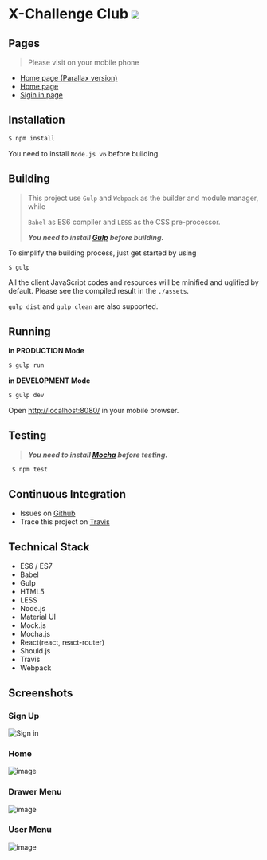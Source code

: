 # X-Challenge Club [![](https://api.travis-ci.org/MagicCube/x-challenge-club.svg)](https://travis-ci.org/MagicCube/x-challenge-club)

## Pages
> Please visit on your mobile phone

* [Home page (Parallax version)](https://magiccube.github.io/x-challenge-club/index2.html)
* [Home page](https://magiccube.github.io/x-challenge-club/)
* [Sigin in page](https://magiccube.github.io/x-challenge-club/#/sign-in)


## Installation
```sh
$ npm install
```

You need to install `Node.js v6` before building.



## Building
> This project use `Gulp` and `Webpack` as the builder and module manager, while
>
> `Babel` as ES6 compiler and `LESS` as the CSS pre-processor.
>
> ***You need to install [Gulp](http://gulpjs.com/) before building.***

To simplify the building process, just get started by using
```sh
$ gulp
```
All the client JavaScript codes and resources will be minified and uglified
by default. Please see the compiled result in the `./assets`.

`gulp dist` and `gulp clean` are also supported.



## Running

**in PRODUCTION Mode**

```sh
$ gulp run
```

**in DEVELOPMENT Mode**

```sh
$ gulp dev
```
 Open [http://localhost:8080/](http://localhost:8080/) in your mobile browser.



## Testing
> ***You need to install [Mocha](https://mochajs.org/) before testing.***
```sh
 $ npm test
```



## Continuous Integration
* Issues on [Github](https://github.com/MagicCube/x-challenge-club/issues)
* Trace this project on [Travis](https://travis-ci.org/MagicCube/x-challenge-club)



## Technical Stack
* ES6 / ES7
* Babel
* Gulp
* HTML5
* LESS
* Node.js
* Material UI
* Mock.js
* Mocha.js
* React(react, react-router)
* Should.js
* Travis
* Webpack


## Screenshots
### Sign Up
![Sign in](https://cloud.githubusercontent.com/assets/1003147/17457855/ff23b972-5c35-11e6-9aee-80e5d9389760.png)

### Home
![image](https://cloud.githubusercontent.com/assets/1003147/17463589/91b2ffc6-5cfb-11e6-8c8c-6c334dcdb47a.png)

### Drawer Menu
![image](https://cloud.githubusercontent.com/assets/1003147/17463160/dca91208-5cf2-11e6-8e5f-cd24e1b172c1.png)

### User Menu
![image](https://cloud.githubusercontent.com/assets/1003147/17463125/2f97567e-5cf2-11e6-884b-82377ea46450.png)
